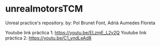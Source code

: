 # unrealmotorsTCM
Unreal practice's repository. by: Pol Brunet Font, Adrià Aumedes Floreta

Youtube link pràctica 1: https://youtu.be/ELzmE_L2v2Q
Youtube link pràctica 2: https://youtu.be/C1_yndLeAd8

